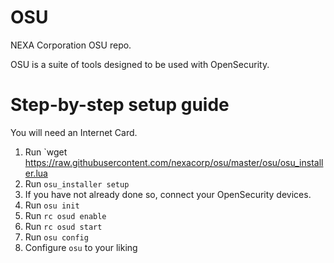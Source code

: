 # OSU

NEXA Corporation OSU repo.

OSU is a suite of tools designed to be used with OpenSecurity.

# Step-by-step setup guide

You will need an Internet Card.

1) Run `wget https://raw.githubusercontent.com/nexacorp/osu/master/osu/osu_installer.lua
2) Run `osu_installer setup`
3) If you have not already done so, connect your OpenSecurity devices.
4) Run `osu init`
5) Run `rc osud enable`
6) Run `rc osud start`
7) Run `osu config`
8) Configure `osu` to your liking
